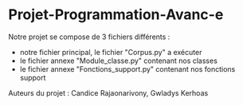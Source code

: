 # Projet-Programmation-Avanc-e

Notre projet se compose de 3 fichiers différents : 
  - notre fichier principal, le fichier "Corpus.py" a exécuter
  - le fichier annexe "Module_classe.py" contenant nos classes
  - le fichier annexe "Fonctions_support.py" contenant nos fonctions support

Auteurs du projet : Candice Rajaonarivony, Gwladys Kerhoas
